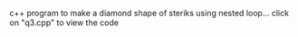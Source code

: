 
c++ program to make a diamond shape of steriks using nested loop...
click on "q3.cpp" to view the code
